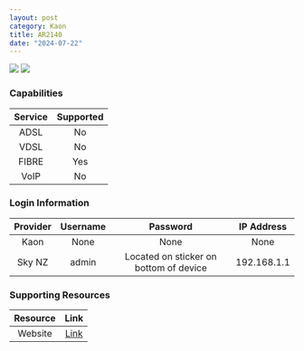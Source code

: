 ```yaml
---
layout: post
category: Kaon
title: AR2140
date: "2024-07-22"
---
```

<img src="http://www.kaonbroadband.com/cmmn/imageView.do?file=file/224/AR2146_710570.png" class="modem_image">
<img src="https://manuals.plus/wp-content/uploads/2023/10/KAON-BROADBAND-AR1840-WiFi-Router-FIG-1.jpg" class="modem_image">

### Capabilities

| Service | Supported |
| :-: | :-: |
| ADSL | No |
| VDSL | No |
| FIBRE | Yes |
| VoIP | No |

### Login Information

| Provider | Username | Password | IP Address |
| :-: | :-: | :-: | :-: |
| Kaon | None | None | None |
| Sky NZ | admin | Located on sticker on bottom of device | 192.168.1.1 |

### Supporting Resources

| Resource | Link |
| :-: | :-: |
| Website | [Link](http://www.kaonbroadband.com/product/retrieve.do?productId=91&lang=en) |